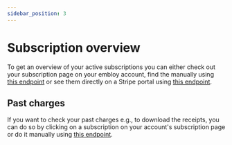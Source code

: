 ```yaml
---
sidebar_position: 3
---
```


# Subscription overview

To get an overview of your active subscriptions you can either check out your subscription page on your embloy account, find the manually using [this endpoint](https://www.postman.com/embloy/workspace/embloy-workspace/request/24977803-7cab524b-8cbb-4c9b-ba55-ebf24e267f12) or see them directly on a Stripe portal using [this endpoint](https://www.postman.com/embloy/workspace/embloy-workspace/request/24977803-687fefbc-dd89-4fcc-8e17-30d72a0dacaf).

## Past charges

If you want to check your past charges e.g., to download the receipts, you can do so by clicking on a subscription on your account's subscription page or do it manually using [this endpoint](https://www.postman.com/embloy/workspace/embloy-workspace/request/24977803-404f289e-eb7b-4b4f-9c95-acb27fc856e6).